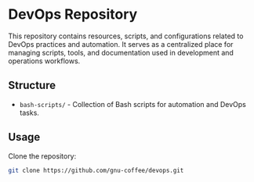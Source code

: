 # DevOps Repository

This repository contains resources, scripts, and configurations related to DevOps practices and automation. It serves as a centralized place for managing scripts, tools, and documentation used in development and operations workflows.

## Structure

- `bash-scripts/` - Collection of Bash scripts for automation and DevOps tasks.

## Usage

Clone the repository:

```bash
git clone https://github.com/gnu-coffee/devops.git
